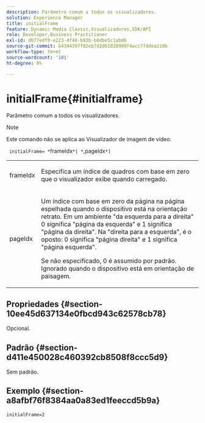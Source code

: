 ```yaml
---
description: Parâmetro comum a todos os visualizadores.
solution: Experience Manager
title: initialFrame
feature: Dynamic Media Classic,Visualizadores,SDK/API
role: Developer,Business Practitioner
exl-id: db77edf0-e223-4f44-b83b-b6dbe5c1abd6
source-git-commit: b4344397f82eb7d2d61020909f4acc7fddea210b
workflow-type: tm+mt
source-wordcount: '101'
ht-degree: 0%

---
```


# initialFrame{#initialframe}

Parâmetro comum a todos os visualizadores.

>[!NOTE]
>
>Este comando não se aplica ao Visualizador de imagem de vídeo.

` initialFrame= *`frameIdx`*[ *`,pageIdx`*]`

<table id="table_9B98C97485DD4DEB8A6ECBCE8DF6B886"> 
 <tbody> 
  <tr> 
   <td colname="col1"> <p> <span class="codeph"> <span class="varname"> frameIdx</span> </span> </p> </td> 
   <td colname="col2"> <p> Especifica um índice de quadros com base em zero que o visualizador exibe quando carregado. </p> </td> 
  </tr> 
  <tr> 
   <td colname="col1"> <p><span class="codeph"><span class="varname"> pageIdx</span></span> </p> </td> 
   <td colname="col2"> <p>Um índice com base em zero da página na página espelhada quando o dispositivo está na orientação retrato. Em um ambiente "da esquerda para a direita" <span class="codeph"> 0</span> significa "página da esquerda" e <span class="codeph"> 1</span> significa "página da direita". Na "direita para a esquerda", é o oposto: <span class="codeph"> 0</span> significa "página direita" e <span class="codeph"> 1</span> significa "página esquerda". </p> <p>Se não especificado, <span class="codeph"> 0</span> é assumido por padrão. Ignorado quando o dispositivo está em orientação de paisagem. </p> </td> 
  </tr> 
 </tbody> 
</table>

## Propriedades {#section-10ee45d637134e0fbcd943c62578cb78}

Opcional.

## Padrão {#section-d411e450028c460392cb8508f8ccc5d9}

Sem padrão.

## Exemplo {#section-a8afbf76f8384aa0a83ed1feeccd5b9a}

```
initialFrame=2
```
